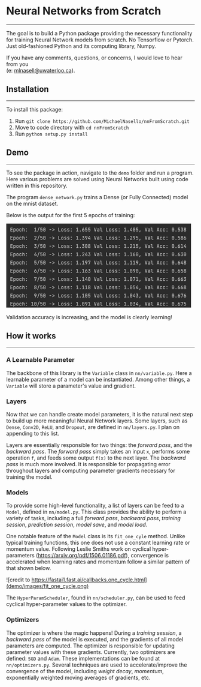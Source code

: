 # Neural Networks from Scratch
***

The goal is to build a Python package providing the necessary functionality for 
training Neural Network models from scratch. No Tensorflow or Pytorch. Just 
old-fashioned Python and its computing library, Numpy.

If you have any comments, questions, or concerns, I would love to hear from you \
(e: mlnasell@uwaterloo.ca).

## Installation
***
To install this package:
1. Run `git clone https://github.com/MichaelNasello/nnFromScratch.git`
2. Move to code directory with `cd nnFromScratch`
3. Run `python setup.py install`

## Demo
***
To see the package in action, navigate to the `demo` folder and run a program. 
Here various problems are solved using Neural Networks built using code written in this
repository. 

The program `dense_network.py` trains a Dense (or Fully Connected) model on the mnist 
dataset. 

Below is the output for the first 5 epochs of training:

![](demo/images/dense_network_train_output.png)

Validation accuracy is increasing, and the model is clearly learning!

## How it works
***

### A Learnable Parameter 
The backbone of this library is the `Variable` class in `nn/variable.py`. Here a 
learnable parameter of a model can be instantiated. Among other things, a `Variable`
will store a parameter's value and gradient.

### Layers
Now that we can handle create model parameters, it is the natural next step to build 
up more meaningful Neural Network layers. Some layers, such as `Dense`, `Conv2D`, `ReLU`,
and `Dropout`, are defined in `nn/layers.py`. I plan on appending to this list.

Layers are essentially responsible for two things: the *forward pass*, and the *backward
pass*. The *forward pass* simply takes an input `x`, performs some operation `f`, and 
feeds some output `f(x)` to the next layer. The *backward pass* is much more involved.
It is responsible for propagating error throughout layers and computing parameter gradients
necessary for training the model.

### Models
To provide some high-level functionality, a list of layers can be feed to a `Model`, 
defined in `nn/model.py`. This class provides the ability to perform a variety of tasks,
including a full *forward pass*, *backward pass*, *training session*, *prediction session*, 
*model save*, and *model load*.

One notable feature of the `Model` class is its `fit_one_cyle` method. Unlike typical training
functions, this one does not use a constant learning rate or momentum value. Following Leslie
Smiths work on cyclical hyper-parameters (https://arxiv.org/pdf/1506.01186.pdf), convergence is
accelerated when learning rates and momentum follow a similar pattern of that shown below.

![credit to https://fastai1.fast.ai/callbacks.one_cycle.html](demo/images/fit_one_cycle.png)

The `HyperParamScheduler`, found in `nn/scheduler.py`, can be used to feed cyclical 
hyper-parameter values to the optimizer.

### Optimizers
The optimizer is where the magic happens! During a *training session*, a *backward pass* of the
model is executed, and the gradients of all model parameters are computed. The optimizer is 
responsible for updating parameter values with these gradients. Currently, two optimizers are
defined: `SGD` and `Adam`. These implementations can be found at `nn/optimizers.py`. Several 
techniques are used to accelerate/improve the convergence of the model, including *weight decay*,
*momentum*, exponentially weighted moving averages of gradients, etc. 



